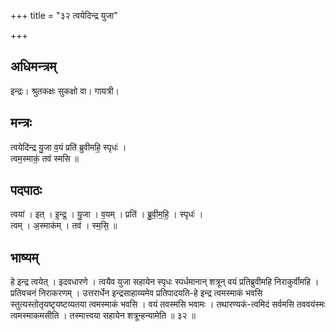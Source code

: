 +++
title = "३२ त्वयेदिन्द्र युजा"

+++
## अधिमन्त्रम्
इन्द्रः। श्रुतकक्षः सुकक्षो वा। गायत्री।

## मन्त्रः
त्वयेदि॑न्द्र यु॒जा व॒यं प्रति॑ ब्रुवीमहि॒ स्पृधः॑ ।  
त्वम॒स्माकं॒ तव॑ स्मसि ॥

## पदपाठः
त्वया॑ । इत् । इ॒न्द्र॒ । यु॒जा । व॒यम् । प्रति॑ । ब्रु॒वी॒म॒हि॒ । स्पृधः॑ ।  
त्वम् । अ॒स्माक॑म् । तव॑ । स्म॒सि॒ ॥

## भाष्यम्
हे इन्द्र त्वयेत् । इदवधारणे । त्वयैव युजा सहायेन स्पृधः स्पर्धमानान् शत्रून् वयं प्रतिब्रुवीमहि निराकुर्वीमहि । प्रतिवचनं निराकरणम् । उत्तरार्धेन इन्द्रसाहाय्यमेव प्रतिपादयति-हे इन्द्र त्वमस्माकं भवसि स्तुत्यस्तोतृयष्टृयष्टव्यतया त्वमस्माकं भवसि । वयं तवस्मसि भवामः । तथारण्यकं-त्वमिदं सर्वमसि तववयंस्मः त्वमस्माकमसीति । तस्मात्त्वया सहायेन शत्रून्हन्यामेति ॥ ३२ ॥